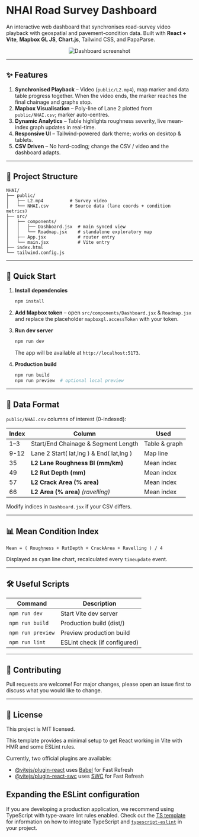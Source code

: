 # NHAI Road Survey Dashboard

An interactive web dashboard that synchronises road-survey video playback with geospatial and pavement-condition data.  Built with **React + Vite**, **Mapbox GL JS**, **Chart.js**, Tailwind CSS, and PapaParse.

<p align="center">
  <img src="./screenshot.png" alt="Dashboard screenshot"/>
</p>

---

## ✨ Features

1. **Synchronised Playback** – Video (`public/L2.mp4`), map marker and data table progress together.  When the video ends, the marker reaches the final chainage and graphs stop.
2. **Mapbox Visualisation** – Poly-line of Lane 2 plotted from `public/NHAI.csv`; marker auto-centres.
3. **Dynamic Analytics** – Table highlights roughness severity, live mean-index graph updates in real-time.
4. **Responsive UI** – Tailwind-powered dark theme; works on desktop & tablets.
5. **CSV Driven** – No hard-coding; change the CSV / video and the dashboard adapts.

---

## 📂 Project Structure

```
NHAI/
├── public/
│   ├── L2.mp4          # Survey video
│   └── NHAI.csv        # Source data (lane coords + condition metrics)
├── src/
│   ├── components/
│   │   ├── Dashboard.jsx  # main synced view
│   │   └── Roadmap.jsx    # standalone exploratory map
│   ├── App.jsx            # router entry
│   └── main.jsx           # Vite entry
├── index.html
└── tailwind.config.js
```

---

## 🚀 Quick Start

1. **Install dependencies**
   ```bash
   npm install
   ```
2. **Add Mapbox token** – open `src/components/Dashboard.jsx` & `Roadmap.jsx` and replace the placeholder `mapboxgl.accessToken` with your token.
3. **Run dev server**
   ```bash
   npm run dev
   ```
   The app will be available at `http://localhost:5173`.

4. **Production build**
   ```bash
   npm run build
   npm run preview  # optional local preview
   ```

---

## 🔄 Data Format

`public/NHAI.csv` columns of interest (0-indexed):

| Index | Column                                             | Used           |
|-------|----------------------------------------------------|----------------|
| 1–3   | Start/End Chainage & Segment Length                | Table & graph  |
| 9-12  | Lane 2 Start( lat,lng ) & End( lat,lng )           | Map line       |
| 35    | **L2 Lane Roughness BI (mm/km)**                   | Mean index     |
| 49    | **L2 Rut Depth (mm)**                              | Mean index     |
| 57    | **L2 Crack Area (% area)**                         | Mean index     |
| 66    | **L2 Area (% area)** *(ravelling)*                 | Mean index     |

Modify indices in `Dashboard.jsx` if your CSV differs.

---

## 📊 Mean Condition Index
```
Mean = ( Roughness + RutDepth + CrackArea + Ravelling ) / 4
```
Displayed as cyan line chart, recalculated every `timeupdate` event.

---

## 🛠  Useful Scripts

| Command            | Description                     |
|--------------------|---------------------------------|
| `npm run dev`      | Start Vite dev server           |
| `npm run build`    | Production build (dist/)        |
| `npm run preview`  | Preview production build        |
| `npm run lint`     | ESLint check (if configured)    |

---

## 🙌 Contributing
Pull requests are welcome!  For major changes, please open an issue first to discuss what you would like to change.

---

## 📄 License
This project is MIT licensed.


This template provides a minimal setup to get React working in Vite with HMR and some ESLint rules.

Currently, two official plugins are available:

- [@vitejs/plugin-react](https://github.com/vitejs/vite-plugin-react/blob/main/packages/plugin-react) uses [Babel](https://babeljs.io/) for Fast Refresh
- [@vitejs/plugin-react-swc](https://github.com/vitejs/vite-plugin-react/blob/main/packages/plugin-react-swc) uses [SWC](https://swc.rs/) for Fast Refresh

## Expanding the ESLint configuration

If you are developing a production application, we recommend using TypeScript with type-aware lint rules enabled. Check out the [TS template](https://github.com/vitejs/vite/tree/main/packages/create-vite/template-react-ts) for information on how to integrate TypeScript and [`typescript-eslint`](https://typescript-eslint.io) in your project.
